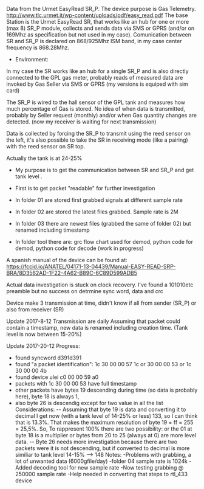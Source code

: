 Data from the Urmet EasyRead SR_P. The device purpose is Gas 
Telemetry. 
http://www.tlc.urmet.it/wp-content/uploads/pdf/easy_read.pdf
The base Station is the Urmet EasyRead SR, that works 
like an hub for one or more (max 8) SR_P module, collects and sends data 
via SMS or GPRS (and/or on 169Mhz  as specification but not used in my case).
Comunication between SR and SR_P is declared on 868/925Mhz ISM band, 
in my case center frequency is 868.28Mhz. 

- Environment:

In my case the SR works like an hub for a single SR_P and is also directly 
connected to the GPL gas meter, probably reads of measured data are 
invoked by Gas Seller via SMS or GPRS (my versions is equiped with sim card)

The SR_P is wired to the hall sensor of the GPL tank and measures how much 
percentage of Gas is stored. No idea of when data is transmitted, probably 
by Seller request (monthly) and/or when Gas quantity changes are detected. 
(now my receiver is waiting for next transmission)

Data is collected by forcing the SR_P to transmit using the reed sensor on 
the left, it's also possible to take the SR in receiving mode (like a pairing)
with the reed sensor on SR top.

Actually the tank is at 24-25%

- My purpose is to get the communication between SR and SR_P and get tank level .
- First is to get packet "readable" for further investigation

- In folder 01 are stored first grabbed signals at different sample rate 

- In folder 02 are stored the latest files grabbed. Sample rate is 2M 

- In folder 03 there are newest files (grabbed the same of folder 02) but renamed including   timestamp

- In folder tool there are: grc flow chart used for demod, python code for demod, python code for decode (work in progress)
  
A spanish manual of the device can be found at: https://fccid.io/ANATEL/04171-13-04439/Manual-EASY-READ-SRP-BRA/8D3562AD-1F22-4A62-B89C-6C89D599ADB5

Actual data investigation is stuck on clock recovery. I've found a 101010etc 
preamble but no success on detrmine sync word, data and crc

Device make 3 transmission at time, didn't know if all from sender (SR_P) or
also from receiver (SR)

Update 2017-8-12
Transmission are daily
Assuming that packet could contain a timestamp, new data is renamed including creation time. (Tank level is now between 15-20%) 

Update 2017-20-12
Progress:
- found syncword d391d391
- found "a packet identification": 1c 30 00 00 57 1c or 30 00 00 53 or 1c 30 00 00 4b
- found device ulei c0 00 00 59 a0
- packets with 1c 30 00 00 53 have full timestamp
- other packets have bytes 19 descending during time (so data is probably here), byte 18 is always 1, 
- also byte 26 is descendig except for two value in all the list
Considerations:
-- Assuming that byte 19 is data and converting it to decimal I get now (with a tank level of 14-25% or less) 133, so I can think that is 13.3%. That makes the maximum resolution of byte 19 = ff = 255 = 25,5%. So, To rappresent 100% there are two possibility: or the 01 at byte 18 is a multiplier or bytes from 20 to 25 (always at 0) are more level data. 
-- Byte 26 needs more investigation because there are two packets were it is not descending, but if converted to decimal is more similiar to tank level 14-15% --> 148
Notes: 
-Problems with grabbing, a lot of unwanted data (6000gfile/day)
-folder 04 sample rate is 1024k
-Added decoding tool for new sample rate
-Now testing grabbing @ 250000 sample rate
-Help needed in converting that steps to rtl_433 device

